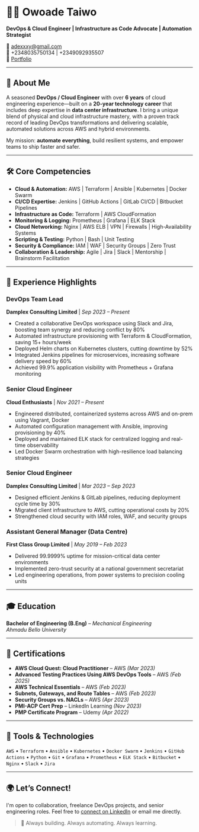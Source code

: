 # 👨‍💻 Owoade Taiwo

**DevOps & Cloud Engineer | Infrastructure as Code Advocate | Automation Strategist**

📧 adexxxy@gmail.com  
📱 +2348035750134 | +2349092935507  
🔗 [Portfolio](https://www.adexxy.github.io)

---

## 🚀 About Me

A seasoned **DevOps / Cloud Engineer** with over **6 years** of cloud engineering experience—built on a **20-year technology career** that includes deep expertise in **data center infrastructure**. I bring a unique blend of physical and cloud infrastructure mastery, with a proven track record of leading DevOps transformations and delivering scalable, automated solutions across AWS and hybrid environments.

My mission: **automate everything**, build resilient systems, and empower teams to ship faster and safer.

---

## 🛠️ Core Competencies

- **Cloud & Automation:** AWS | Terraform | Ansible | Kubernetes | Docker Swarm  
- **CI/CD Expertise:** Jenkins | GitHub Actions | GitLab CI/CD | Bitbucket Pipelines  
- **Infrastructure as Code:** Terraform | AWS CloudFormation  
- **Monitoring & Logging:** Prometheus | Grafana | ELK Stack  
- **Cloud Networking:** Nginx | AWS ELB | VPN | Firewalls | High-Availability Systems  
- **Scripting & Testing:** Python | Bash | Unit Testing  
- **Security & Compliance:** IAM | WAF | Security Groups | Zero Trust  
- **Collaboration & Leadership:** Agile | Jira | Slack | Mentorship | Brainstorm Facilitation  

---

## 💼 Experience Highlights

### **DevOps Team Lead**  
**Damplex Consulting Limited** | *Sep 2023 – Present*  
- Created a collaborative DevOps workspace using Slack and Jira, boosting team synergy and reducing conflict by 80%  
- Automated infrastructure provisioning with Terraform & CloudFormation, saving 15+ hours/week  
- Deployed Helm charts on Kubernetes clusters, cutting downtime by 52%  
- Integrated Jenkins pipelines for microservices, increasing software delivery speed by 60%  
- Achieved 99.9% application visibility with Prometheus + Grafana monitoring  

### **Senior Cloud Engineer**  
**Cloud Enthusiasts** | *Nov 2021 – Present*  
- Engineered distributed, containerized systems across AWS and on-prem using Vagrant, Docker  
- Automated configuration management with Ansible, improving provisioning by 40%  
- Deployed and maintained ELK stack for centralized logging and real-time observability  
- Led Docker Swarm orchestration with high-resilience load balancing strategies  

### **Senior Cloud Engineer**  
**Damplex Consulting Limited** | *Mar 2023 – Sep 2023*  
- Designed efficient Jenkins & GitLab pipelines, reducing deployment cycle time by 30%  
- Migrated client infrastructure to AWS, cutting operational costs by 20%  
- Strengthened cloud security with IAM roles, WAF, and security groups  

### **Assistant General Manager (Data Centre)**  
**First Class Group Limited** | *May 2019 – Feb 2023*  
- Delivered 99.9999% uptime for mission-critical data center environments  
- Implemented zero-trust security at a national government secretariat  
- Led engineering operations, from power systems to precision cooling units  

---

## 🎓 Education

**Bachelor of Engineering (B.Eng)** – *Mechanical Engineering*  
*Ahmadu Bello University*

---

## 📜 Certifications

- **AWS Cloud Quest: Cloud Practitioner** – AWS *(Mar 2023)*  
- **Advanced Testing Practices Using AWS DevOps Tools** – AWS *(Feb 2025)*  
- **AWS Technical Essentials** – AWS *(Feb 2023)*  
- **Subnets, Gateways, and Route Tables** – AWS *(Feb 2023)*  
- **Security Groups vs. NACLs** – AWS *(Apr 2023)*  
- **PMI-ACP Cert Prep** – LinkedIn Learning *(Nov 2023)*  
- **PMP Certificate Program** – Udemy *(Apr 2022)*  

---

## 🧰 Tools & Technologies

`AWS` • `Terraform` • `Ansible` • `Kubernetes` • `Docker Swarm` • `Jenkins` • `GitHub Actions` • `Python` • `Git` • `Grafana` • `Prometheus` • `ELK Stack` • `Bitbucket` • `Nginx` • `Slack` • `Jira`

---

## 🌍 Let’s Connect!

I'm open to collaboration, freelance DevOps projects, and senior engineering roles. Feel free to [connect on LinkedIn](https://www.linkedin.com/in/owoade-taiwo-5b34a943) or email me directly.

> 🚧 Always building. Always automating. Always learning.
